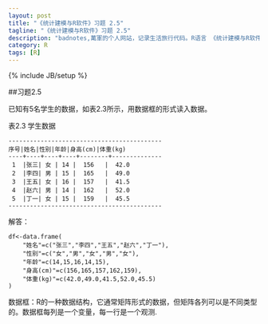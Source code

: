 ```yaml
---
layout: post
title: "《统计建模与R软件》习题 2.5"
tagline: "《统计建模与R软件》习题 2.5"
description: "badnotes,萬軍的个人网站，记录生活旅行代码。R语言 《统计建模与R软件》习题 2.5 "
category: R
tags: [R]
---
```

{% include JB/setup %}

##习题2.5

已知有5名学生的数据，如表2.3所示，用数据框的形式读入数据。

表2.3 学生数据

	-------------------------------------------
	序号|姓名|性别|年龄|身高(cm)|体重(kg)
	----+----+----+----+--------+--------------
	 1  |张三| 女 | 14 |  156   |  42.0
	 2  |李四| 男 | 15 |  165   |  49.0 
	 3  |王五| 女 | 16 |  157   |  41.5
	 4  |赵六| 男 | 14 |  162   |  52.0 
	 5  |丁一| 女 | 15 |  159   |  45.5
	-------------------------------------------

解答：

	df<-data.frame(
		"姓名"=c("张三","李四","王五","赵六","丁一"),
		"性别"=c("女","男","女","男","女"),
		"年龄"=c(14,15,16,14,15),
		"身高(cm)"=c(156,165,157,162,159),
		"体重(kg)"=c(42.0,49.0,41.5,52.0,45.5)
	)

数据框：R的一种数据结构，它通常矩阵形式的数据，但矩阵各列可以是不同类型的。数据框每列是一个变量，每一行是一个观测.